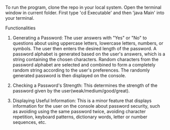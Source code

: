 To run the program, clone the repo in your local system. Open the terminal window in current folder. First type 'cd Executable' and then 'java Main' into your terminal.


Functionalities

1. Generating a Password:
	The user answers with "Yes" or "No" to questions about using uppercase letters, lowercase letters, numbers, or symbols.
	The user then enters the desired length of the password.
	A password alphabet is generated based on the user's answers, which is a string containing the chosen characters.
	Random characters from the password alphabet are selected and combined to form a completely random string according to the user's preferences.
	The randomly generated password is then displayed on the console.



2. Checking a Password's Strength:
	This determines the strength of the password given by the user(weak/medium/good/great).

3. Displaying Useful Information:
	This is a minor feature that displays information for the user on the console about password security, such as avoiding using the same password twice, avoiding character repetition, keyboard 		patterns, dictionary words, letter or number sequences, etc.

